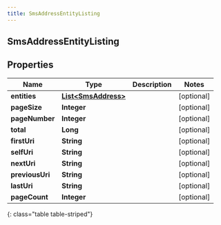 ```yaml
---
title: SmsAddressEntityListing
---
```


## SmsAddressEntityListing

## Properties

| Name            | Type                                                             | Description | Notes      |
| --------------- | ---------------------------------------------------------------- | ----------- | ---------- |
| **entities**    | <!----><!---->[**List&lt;SmsAddress&gt;**](SmsAddress.md)<!----> |             | [optional] |
| **pageSize**    | <!----><!---->**Integer**<!---->                                 |             | [optional] |
| **pageNumber**  | <!----><!---->**Integer**<!---->                                 |             | [optional] |
| **total**       | <!----><!---->**Long**<!---->                                    |             | [optional] |
| **firstUri**    | <!----><!---->**String**<!---->                                  |             | [optional] |
| **selfUri**     | <!----><!---->**String**<!---->                                  |             | [optional] |
| **nextUri**     | <!----><!---->**String**<!---->                                  |             | [optional] |
| **previousUri** | <!----><!---->**String**<!---->                                  |             | [optional] |
| **lastUri**     | <!----><!---->**String**<!---->                                  |             | [optional] |
| **pageCount**   | <!----><!---->**Integer**<!---->                                 |             | [optional] |

{: class="table table-striped"}
